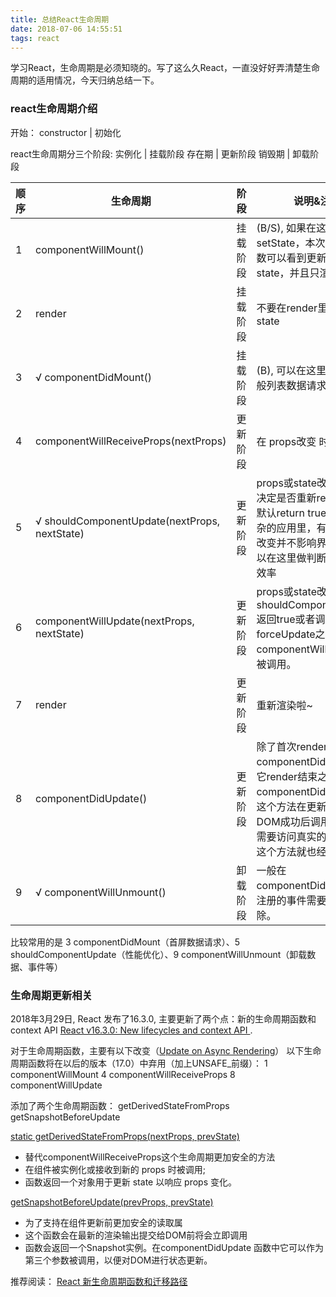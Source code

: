 ```yaml
---
title: 总结React生命周期
date: 2018-07-06 14:55:51
tags: react
---
```


学习React，生命周期是必须知晓的。写了这么久React，一直没好好弄清楚生命周期的适用情况，今天归纳总结一下。

<!--more -->
### react生命周期介绍
开始：
constructor | 初始化

react生命周期分三个阶段:
实例化 | 挂载阶段
存在期 | 更新阶段
销毁期 | 卸载阶段


顺序 | 生命周期 | 阶段 | 说明&注意
---|---|---|---
1 | componentWillMount() | 挂载阶段 | (B/S), 如果在这里调用setState，本次的render函数可以看到更新后的state，并且只渲染一次。
2 | render | 挂载阶段 | 不要在render里面修改state
3 | √ componentDidMount() | 挂载阶段 | (B), 可以在这里使用refs,一般列表数据请求在这里
4 | componentWillReceiveProps(nextProps) | 更新阶段 | 在 props改变 时 被调用
5 | √ shouldComponentUpdate(nextProps, nextState) | 更新阶段 | props或state改变时调用，决定是否重新render组件，默认return true; 在比较复杂的应用里，有一些数据的改变并不影响界面展示，可以在这里做判断，优化渲染效率
6 | componentWillUpdate(nextProps, nextState) | 更新阶段 | props或state改变时调用，shouldComponentUpdate返回true或者调用forceUpdate之后，componentWillUpdate会被调用。
7 | render | 更新阶段 | 重新渲染啦~
8 | componentDidUpdate() | 更新阶段 | 除了首次render之后调用componentDidMount，其它render结束之后都是调用componentDidUpdate。这个方法在更新真实的DOM成功后调用，当我们需要访问真实的DOM时，这个方法就也经常用到。
9 | √ componentWillUnmount() | 卸载阶段 | 一般在componentDidMount里面注册的事件需要在这里删除。


比较常用的是 3 componentDidMount（首屏数据请求）、5 shouldComponentUpdate（性能优化）、9 componentWillUnmount（卸载数据、事件等）

### 生命周期更新相关
2018年3月29日, React 发布了16.3.0, 主要更新了两个点：新的生命周期函数和context API [React v16.3.0: New lifecycles and context API
](https://reactjs.org/blog/2018/03/29/react-v-16-3.html).

对于生命周期函数，主要有以下改变（[Update on Async Rendering](https://reactjs.org/blog/2018/03/27/update-on-async-rendering.html)）
以下生命周期函数将在以后的版本（17.0）中弃用（加上UNSAFE_前缀）：
1 componentWillMount
4 componentWillReceiveProps
8 componentWillUpdate

添加了两个生命周期函数：
getDerivedStateFromProps
getSnapshotBeforeUpdate



[static getDerivedStateFromProps(nextProps, prevState)](https://reactjs.org/docs/react-component.html#static-getderivedstatefromprops)
 - 替代componentWillReceiveProps这个生命周期更加安全的方法
 - 在组件被实例化或接收到新的 props 时被调用;
 - 函数返回一个对象用于更新 state 以响应 props 变化。

[getSnapshotBeforeUpdate(prevProps, prevState)](https://link.zhihu.com/?target=https%3A//doc.react-china.org/docs/react-component.html%23getsnapshotbeforeupdate)
  - 为了支持在组件更新前更加安全的读取属
  - 这个函数会在最新的渲染输出提交给DOM前将会立即调用
  - 函数会返回一个Snapshot实例。在componentDidUpdate 函数中它可以作为第三个参数被调用，以便对DOM进行状态更新。





推荐阅读：
[React 新生命周期函数和迁移路径](https://zhuanlan.zhihu.com/p/37169569)
